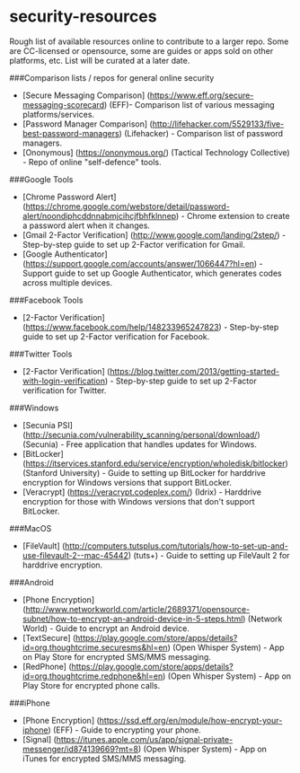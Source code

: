 # security-resources
Rough list of available resources online to contribute to a larger repo. Some are CC-licensed or opensource, some are guides or apps sold on other platforms, etc. List will be curated at a later date.

###Comparison lists / repos for general online security 
* [Secure Messaging Comparison] (https://www.eff.org/secure-messaging-scorecard) (EFF)- Comparison list of various messaging platforms/services.
* [Password Manager Comparison] (http://lifehacker.com/5529133/five-best-password-managers) (Lifehacker)  - Comparison list of password managers.
* [Ononymous] (https://ononymous.org/) (Tactical Technology Collective) - Repo of online "self-defence" tools.

###Google Tools
* [Chrome Password Alert] (https://chrome.google.com/webstore/detail/password-alert/noondiphcddnnabmjcihcjfbhfklnnep) - Chrome extension to create a password alert when it changes.
* [Gmail 2-Factor Verification] (http://www.google.com/landing/2step/) - Step-by-step guide to set up 2-Factor verification for Gmail.
* [Google Authenticator] (https://support.google.com/accounts/answer/1066447?hl=en) - Support guide to set up Google Authenticator, which generates codes across multiple devices.

###Facebook Tools
* [2-Factor Verification] (https://www.facebook.com/help/148233965247823) - Step-by-step guide to set up 2-Factor verification for Facebook.

###Twitter Tools
* [2-Factor Verification] (https://blog.twitter.com/2013/getting-started-with-login-verification) - Step-by-step guide to set up 2-Factor verification for Twitter.

###Windows
* [Secunia PSI] (http://secunia.com/vulnerability_scanning/personal/download/) (Secunia) - Free application that handles updates for Windows.
* [BitLocker] (https://itservices.stanford.edu/service/encryption/wholedisk/bitlocker) (Stanford University) - Guide to setting up BitLocker for harddrive encryption for Windows versions that support BitLocker.
* [Veracrypt] (https://veracrypt.codeplex.com/) (Idrix) - Harddrive encryption for those with Windows versions that don't support BitLocker.

###MacOS
* [FileVault] (http://computers.tutsplus.com/tutorials/how-to-set-up-and-use-filevault-2--mac-45442) (tuts+) - Guide to setting up FileVault 2 for harddrive encryption.

###Android
* [Phone Encryption] (http://www.networkworld.com/article/2689371/opensource-subnet/how-to-encrypt-an-android-device-in-5-steps.html) (Network World) - Guide to encrypt an Android device.
* [TextSecure] (https://play.google.com/store/apps/details?id=org.thoughtcrime.securesms&hl=en) (Open Whisper System) - App on Play Store for encrypted SMS/MMS messaging.
* [RedPhone] (https://play.google.com/store/apps/details?id=org.thoughtcrime.redphone&hl=en) (Open Whisper System) - App on Play Store for encrypted phone calls.

###iPhone
* [Phone Encryption] (https://ssd.eff.org/en/module/how-encrypt-your-iphone) (EFF) - Guide to encrypting your phone.
* [Signal] (https://itunes.apple.com/us/app/signal-private-messenger/id874139669?mt=8) (Open Whisper System) - App on iTunes for encrypted SMS/MMS messaging. 
